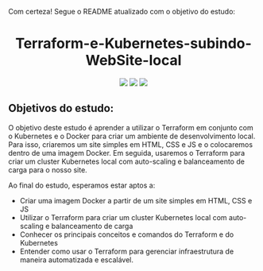 Com certeza! Segue o README atualizado com o objetivo do estudo:

<html>
  <h1 align="center">Terraform-e-Kubernetes-subindo-WebSite-local</h1>
  <p align="center">
    <a href="https://www.terraform.io/"><img src="https://img.shields.io/badge/Terraform-0.15.5-blueviolet.svg"></a>
    <a href="https://kubernetes.io/"><img src="https://img.shields.io/badge/Kubernetes-1.22.1-blue.svg"></a>
    <a href="https://www.docker.com/"><img src="https://img.shields.io/badge/Docker-20.10.8-blue.svg"></a>
  </p>
  <h2>Objetivos do estudo:</h2>
  <p>O objetivo deste estudo é aprender a utilizar o Terraform em conjunto com o Kubernetes e o Docker para criar um ambiente de desenvolvimento local. Para isso, criaremos um site simples em HTML, CSS e JS e o colocaremos dentro de uma imagem Docker. Em seguida, usaremos o Terraform para criar um cluster Kubernetes local com auto-scaling e balanceamento de carga para o nosso site.</p>
  <p>Ao final do estudo, esperamos estar aptos a:</p>
  <ul>
    <li>Criar uma imagem Docker a partir de um site simples em HTML, CSS e JS</li>
    <li>Utilizar o Terraform para criar um cluster Kubernetes local com auto-scaling e balanceamento de carga</li>
    <li>Conhecer os principais conceitos e comandos do Terraform e do Kubernetes</li>
    <li>Entender como usar o Terraform para gerenciar infraestrutura de maneira automatizada e escalável.</li>
  </ul>
</html>
